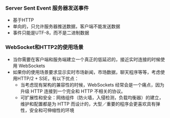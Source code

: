 ### Server Sent Event 服务器发送事件
- 基于HTTP
- 单向的，只允许服务器推送数据，客户端不能发送数据
- 事件只能是UTF-8，而不是二进制数据


### WebSocket和HTTP2的使用场景
- 当你需要在客户端和服务端建立一个真正的低延迟的，接近实时连接的时候使用 WebSockets
- 如果你的使用场景要求显示实时市场新闻，市场数据，聊天程序等等，考虑使用HTTP/2 + SSE，有以下优点：
    + 当考虑现有架构的兼容性的时候，WebSockets 经常会是一个痛点，因为升级 HTTP 连接到一个完全和 HTTP 不相关的协议。
    + 可扩展性和安全：网络组件（防火墙，入侵检测，负载均衡器）的建立，维护和配置都是为 HTTP 而设计的，大型／重要的程序会更喜欢具有弹性，安全和可伸缩性的环境